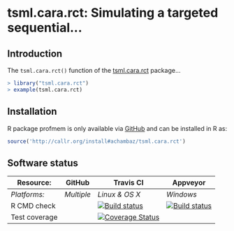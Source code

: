 # tsml.cara.rct: Simulating a targeted sequential...

## Introduction

The `tsml.cara.rct()` function of the [tsml.cara.rct] package...

```r
> library("tsml.cara.rct")
> example(tsml.cara.rct)
```





[tsml.cara.rct]: https://github.com/achambaz/tsml.cara.rct


## Installation
R package profmem is only available via [GitHub](https://github.com/achambaz/tsml.cara.rct) and can be installed in R as:
```r
source('http://callr.org/install#achambaz/tsml.cara.rct')
```




## Software status

| Resource:     | GitHub        | Travis CI      | Appveyor         |
| ------------- | ------------------- | -------------- | ---------------- |
| _Platforms:_  | _Multiple_          | _Linux & OS X_ | _Windows_        |
| R CMD check   |  | <a href="https://travis-ci.org/achambaz/tsml.cara.rct"><img src="https://travis-ci.org/achambaz/tsml.cara.rct.svg" alt="Build status"></a>  | <a href="https://ci.appveyor.com/project/achambaz/tsml.cara.rct"><img src="https://ci.appveyor.com/api/projects/status/github/achambaz/tsml.cara.rct?svg=true" alt="Build status"></a> |
| Test coverage |                     | <a href="https://codecov.io/gh/achambaz/tsml.cara.rct"><img src="https://codecov.io/gh/achambaz/tsml.cara.rct/branch/develop/graph/badge.svg" alt="Coverage Status"/></a>    |                  |
